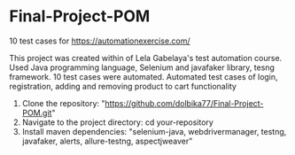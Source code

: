 # Final-Project-POM

10 test cases for https://automationexercise.com/

This project was created within of Lela Gabelaya's test automation course.
Used Java programming language, Selenium and javafaker library, tesng framework.
10 test cases were automated.
Automated test cases of login, registration, adding and removing product to cart functionality


1. Clone the repository: "https://github.com/dolbika77/Final-Project-POM.git"
2. Navigate to the project directory: cd your-repository
3. Install maven dependencies: "selenium-java, webdrivermanager, testng, javafaker, alerts, allure-testng, aspectjweaver"
